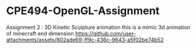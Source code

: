 # CPE494-OpenGL-Assignment
Assignment 2 : 3D Kinetic Sculpture animation
this is a mimic 3d animation of minecraft end dimension
https://github.com/user-attachments/assets/802ade69-ff9c-436c-9643-a5f02be74b52

